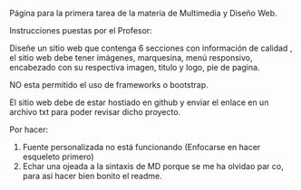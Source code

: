 Página para la primera tarea de la materia de Multimedia y Diseño Web.

Instrucciones puestas por el Profesor:

Diseñe un sitio web que contenga 6 secciones con información de calidad , el sitio web debe tener imágenes, marquesina, menú responsivo, encabezado con su respectiva imagen, titulo y logo, pie de pagina.

NO esta permitido el uso de frameworks o bootstrap.

El sitio web debe de estar hostiado en github y enviar el enlace en un archivo txt para poder revisar dicho proyecto.

Por hacer:
1. Fuente personalizada no está funcionando (Enfocarse en hacer esqueleto primero) 
2. Echar una ojeada a la sintaxis de MD porque se me ha olvidao par co, para asi hacer bien bonito el readme.